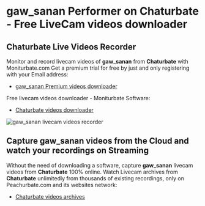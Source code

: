 # gaw_sanan Performer on Chaturbate - Free LiveCam videos downloader

## Chaturbate Live Videos Recorder

Monitor and record livecam videos of **gaw_sanan** from **Chaturbate** with Moniturbate.com
Get a premium trial for free by just and only registering with your Email address:
* [gaw_sanan Premium videos downloader](https://moniturbate.com/request-demo-licence-key.html)

Free livecam videos downloader - Moniturbate Software:
* [Chaturbate videos downloader](https://moniturbate.com/moniturbate-download-software.html)

![gaw_sanan livecam videos recorder](https://peachurnet.com/templates/moniturbate-software.png)


## Capture gaw_sanan videos from the Cloud and watch your recordings on Streaming

Without the need of downloading a software, capture **gaw_sanan** livecam videos from **Chaturbate** 100% online.
Watch Livecam archives from **Chaturbate** unlimitedly from thousands of existing recordings, only on Peachurbate.com and its websites network:
* [Chaturbate videos archives](https://peachurnet.com/)